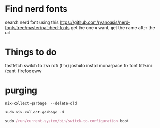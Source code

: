 # Find nerd fonts
search nerd font using this
https://github.com/ryanoasis/nerd-fonts/tree/master/patched-fonts
get the one u want, get the name after the url

# Things to do
fastfetch
switch to zsh
rofi (tmr)
joshuto
install monaspace
fix font title.ini (cant)
firefox
eww

# purging
```nix
nix-collect-garbage  --delete-old

sudo nix-collect-garbage -d

sudo /run/current-system/bin/switch-to-configuration boot
```